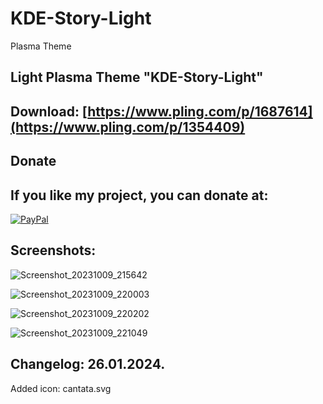 # KDE-Story-Light

Plasma Theme

Light Plasma Theme "KDE-Story-Light"
------------------------------------

Download: [https://www.pling.com/p/1687614](https://www.pling.com/p/1354409)
---------


<html>
  <head>
    <meta charset="utf-8" />
  </head>
  <body>
    <h2>Donate</h2>
    <h2>If you like my project, you can donate at:</h2>
    <a href="https://www.paypal.com/paypalme/VesnaLazic">
    <img src="PayPal.png" alt="PayPal" />
    </a>
  </body>
</html>


Screenshots:
-------------

![Screenshot_20231009_215642](https://github.com/L4ki/KDE-Story-Light/assets/45247573/cdfde4cc-2b85-4458-9dce-3a88e1c0b049)

![Screenshot_20231009_220003](https://github.com/L4ki/KDE-Story-Light/assets/45247573/1a512f49-1634-4be7-8fb9-ffc3e699d026)

![Screenshot_20231009_220202](https://github.com/L4ki/KDE-Story-Light/assets/45247573/923eb1bc-52f6-43f1-90d9-451974156648)

![Screenshot_20231009_221049](https://github.com/L4ki/KDE-Story-Light/assets/45247573/bccbec25-8249-4c13-a7a3-f2c1396a101b)




Changelog: 26.01.2024.
-----------------------

Added icon: cantata.svg
